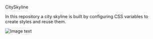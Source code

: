 CitySkyline

In this repository a city skyline is built by configuring CSS variables to create styles and reuse them.

![Image text](https://user-images.githubusercontent.com/78083890/180659624-8ad86005-fba2-403c-bcfa-c1490a071c44.png)

